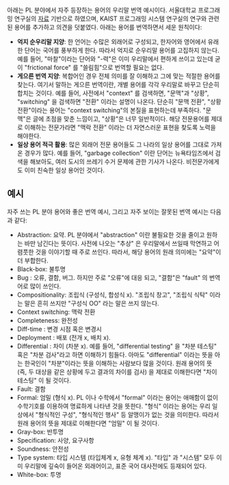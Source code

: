 아래는 PL 분야에서 자주 등장하는 용어의 우리말 번역 예시이다. 서울대학교 프로그래밍 연구실의 [자료](http://ropas.snu.ac.kr/lib/term/) 기반으로 하였으며, KAIST 프로그래밍 시스템 연구실의 연구와 관련된 용어를 추가하고 의견을 덧붙였다. 아래는 용어를 번역하면서 세운 원칙이다:

- **억지 순우리말 지양**: 한 언어는 수많은 외래어로 구성되고, 한자어와 영어에서 유래한 단어는 국어를 풍부하게 한다. 따라서 억지로 순우리말 용어를 고집하지 않는다. 예를 들어, "마찰"이라는 단어와 "-력"은 이미 우리말에서 편하게 쓰이고 있는데 굳이 "frictional force" 를 "쓸림힘"으로 번역할 필요는 없다.
- **게으른 번역 지양**: 복합어인 경우 전체 의미를 잘 이해하고 그에 맞는 적절한 용어를 찾는다. 여기서 말하는 게으른 번역이란, 개별 용어를 각각 우리말로 바꾸고 단순히 합치는 것이다. 예를 들어, 사전에서 "context" 를 검색하면, "문맥"과 "상황", "switching" 을 검색하면 "전환" 이라는 설명이 나온다. 단순히 "문맥 전환", "상황 전환"이라는 용어는 "context switching"의 본질을 표현하는데 부족하다. "문맥"은 글에 초점을 맞춘 느낌이고, "상황"은 너무 일반적이다. 해당 전문용어를 제대로 이해하는 전문가라면 "맥락 전환" 이라는 더 자연스러운 표현을 찾도록 노력을 해야한다.
- **일상 용어 적극 활용**: 많은 외래어 전문 용어들도 그 나라의 일상 용어를 그대로 가져온 경우가 많다. 예를 들어, "garbage collection" 이란 단어는 뉴욕타임즈에서 검색을 해보아도, 여러 도시의 쓰레기 수거 문제에 관한 기사가 나온다. 비전문가에게도 이미 친숙한 일상 용어인 것이다. 

## 예시
자주 쓰는 PL 분야 용어와 좋은 번역 예시, 그리고 자주 보이는 잘못된 번역 예시는 다음과 같다:
- Abstraction: 요약. PL 분야에서 "abstraction" 이란 불필요한 것을 줄이고 원하는 바만 남긴다는 뜻이다. 사전에 나오는 "추상" 은 우리말에서 쓰일때 막연하고 어렴풋한 것을 이야기할 때 주로 쓰인다. 따라서, 해당 용어의 원래 의미에는 "요약"이 더 부합한다.
- Black-box: 불투명 
- Bug : 오류, 결함, 버그. 하지만 주로 "오류"에 대응 되고, "결함"은 "fault" 의 번역어로 많이 쓰인다.
- Compositionality: 조립식 (구성식, 합성식 x). "조립식 창고", "조립식 식탁" 이라는 말은 흔히 쓰지만 "구성식 OO" 라는 말은 쓰지 않는다.
- Context switching: 맥락 전환
- Completeness: 완전성
- Diff-time : 변경 시점 혹은 변경시
- Deployment : 배포 (전개 x, 배치 x).
- Differential : 차이 (차분 x). 예를 들어, "differential testing" 을 "차분 테스팅" 혹은 "차분 검사"라고 하면 이해하기 힘들다. 아마도 "differential" 이라는 뜻을 아는 한국인이 "차분"이라는 뜻을 이해하는 사람보다 많을 것이다. 원래 용어의 뜻 (즉, 두 대상을 같은 상황에 두고 결과의 차이를 검사) 을 제대로 이해한다면 "차이 테스팅" 이 될 것이다. 
- Fault: 결함
- Formal: 엄밀 (형식 x). PL 이나 수학에서 "formal" 이라는 용어는 애매함이 없이 수학기호를 이용하여 명료하게 나타낸 것을 뜻한다. "형식" 이라는 용어는 우리 일상에서 "형식적인 구성", "형식적인 행사" 등 알맹이가 없는 것을 의미한다. 따라서 원래 용어의 뜻을 제대로 이해한다면 "엄밀" 이 될 것이다.
- Gray-box: 반투명
- Specification: 사양, 요구사항
- Soundness: 안전성
- Type system: 타입 시스템 (타입체계 x, 유형 체계 x). "타입" 과 "시스템" 모두 이미 우리말에 깊숙이 들어온 외래어이고, 표준 국어 대사전에도 등재되어 있다.
- White-box: 투명